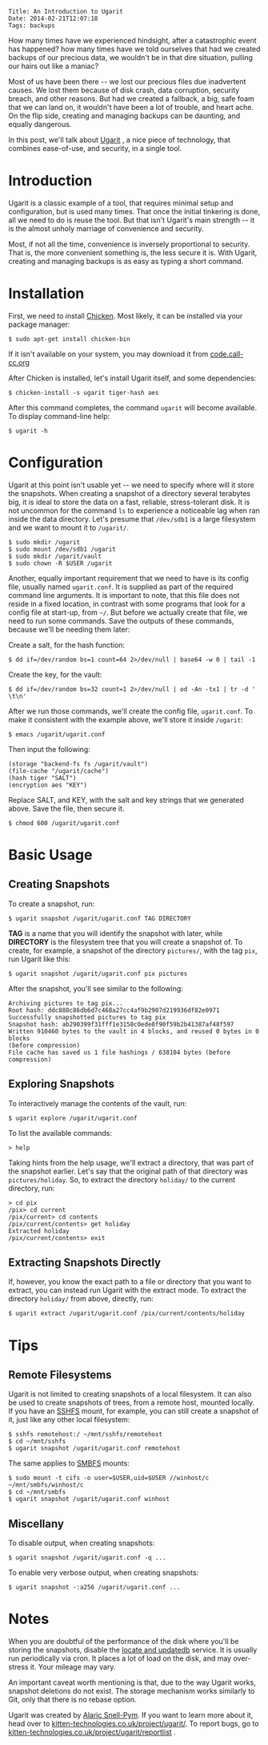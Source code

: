     Title: An Introduction to Ugarit
    Date: 2014-02-21T12:07:18
    Tags: backups

How many times have we experienced hindsight, after a catastrophic event has
happened? how many times have we told ourselves that had we created backups of
our precious data, we wouldn't be in that dire situation, pulling our hairs out
like a maniac?

Most of us have been there -- we lost our precious files due inadvertent
causes. We lost them because of disk crash, data corruption, security breach,
and other reasons. But had we created a fallback, a big, safe foam that we can
land on, it wouldn't have been a lot of trouble, and heart ache. On the flip
side, creating and managing backups can be daunting, and equally dangerous.

In this post, we'll talk about
[Ugarit](http://www.kitten-technologies.co.uk/project/ugarit/doc/trunk/README.wiki)
, a nice piece of technology, that combines ease-of-use, and
security, in a single tool.

<!-- more -->

# Introduction

Ugarit is a classic example of a tool, that requires minimal setup and
configuration, but is used many times. That once the initial tinkering is done,
all we need to do is reuse the tool. But that isn't Ugarit's main strength --
it is the almost unholy marriage of convenience and security.

Most, if not all the time, convenience is inversely proportional to
security. That is, the more convenient something is, the less secure it
is. With Ugarit, creating and managing backups is as easy as typing a short
command.


# Installation
First, we need to install [Chicken](http://www.call-cc.org/). Most
likely, it can be installed via your package manager:

```
$ sudo apt-get install chicken-bin
```

If it isn't available on your system, you may download it from
[code.call-cc.org](http://code.call-cc.org/)

After Chicken is installed, let's install Ugarit itself, and some dependencies:

```
$ chicken-install -s ugarit tiger-hash aes
```

After this command completes, the command `ugarit` will become
available. To display command-line help:

```
$ ugarit -h
```


# Configuration
Ugarit at this point isn't usable yet -- we need to specify where will it store
the snapshots. When creating a snapshot of a directory several terabytes big, it is
ideal to store the data on a fast, reliable, stress-tolerant disk. It is not
uncommon for the command `ls` to experience a noticeable lag when ran inside
the data directory. Let's presume that `/dev/sdb1` is a large filesystem and
we want to mount it to `/ugarit/`.

```
$ sudo mkdir /ugarit
$ sudo mount /dev/sdb1 /ugarit
$ sudo mkdir /ugarit/vault
$ sudo chown -R $USER /ugarit
```

Another, equally important requirement that we need to have is its config file,
usually named `ugarit.conf`. It is supplied as part of the required command
line arguments. It is important to note, that this file does not reside in a
fixed location, in contrast with some programs that look for a config file at
start-up, from `~/`. But before we actually create that file, we need to run
some commands. Save the outputs of these commands, because we'll be needing them
later:

Create a salt, for the hash function:

```
$ dd if=/dev/random bs=1 count=64 2>/dev/null | base64 -w 0 | tail -1
```

Create the key, for the vault:

```
$ dd if=/dev/random bs=32 count=1 2>/dev/null | od -An -tx1 | tr -d ' \t\n'
```

After we run those commands, we'll create the config file, `ugarit.conf`. To
make it consistent with the example above, we'll store it inside `/ugarit`:

```
$ emacs /ugarit/ugarit.conf
```

Then input the following:

```
(storage "backend-fs fs /ugarit/vault")
(file-cache "/ugarit/cache")
(hash tiger "SALT")
(encryption aes "KEY")
```

Replace SALT, and KEY, with the salt and key strings that we generated
above. Save the file, then secure it.

```
$ chmod 600 /ugarit/ugarit.conf
```


# Basic Usage

## Creating Snapshots

To create a snapshot, run:

```
$ ugarit snapshot /ugarit/ugarit.conf TAG DIRECTORY
```

**TAG** is a name that you will identify the snapshot with later, while
**DIRECTORY** is the filesystem tree that you will create a snapshot of. To
create, for example, a snapshot of the directory `pictures/`, with the tag
`pix`, run Ugarit like this:

```
$ ugarit snapshot /ugarit/ugarit.conf pix pictures
```

After the snapshot, you'll see similar to the following:

```
Archiving pictures to tag pix...
Root hash: ddc888c86db6d7c468a27cc4af9b2907d219936df82e0971
Successfully snapshotted pictures to tag pix
Snapshot hash: ab290399f31fff1e3158c0ede8f90f59b2b41387af48f597
Written 910460 bytes to the vault in 4 blocks, and reused 0 bytes in 0 blocks
(before compression)
File cache has saved us 1 file hashings / 638104 bytes (before compression)
```

## Exploring Snapshots
To interactively manage the contents of the vault, run:

```
$ ugarit explore /ugarit/ugarit.conf
```

To list the available commands:

```
> help
```

Taking hints from the help usage, we'll extract a directory, that was part of
the snapshot earlier. Let's say that the original path of that directory was
`pictures/holiday`. So, to extract the directory `holiday/` to the
current directory, run:

```
> cd pix
/pix> cd current
/pix/current> cd contents
/pix/current/contents> get holiday
Extracted holiday
/pix/current/contents> exit
```

## Extracting Snapshots Directly
If, however, you know the exact path to a file or directory that you want to
extract, you can instead run Ugarit with the extract mode. To extract the
directory `holiday/` from above, directly, run:

```
$ ugarit extract /ugarit/ugarit.conf /pix/current/contents/holiday
```

# Tips

## Remote Filesystems

Ugarit is not limited to creating snapshots of a local filesystem. It can also
be used to create snapshots of trees, from a remote host, mounted locally. If
you have an [SSHFS](http://fuse.sourceforge.net/sshfs.html) mount,
for example, you can still create a snapshot of it, just like any other local
filesystem:

```
$ sshfs remotehost:/ ~/mnt/sshfs/remotehost
$ cd ~/mnt/sshfs
$ ugarit snapshot /ugarit/ugarit.conf remotehost
```

The same applies to [SMBFS](http://www.samba.org/samba/smbfs/)
mounts:

```
$ sudo mount -t cifs -o user=$USER,uid=$USER //winhost/c ~/mnt/smbfs/winhost/c
$ cd ~/mnt/smbfs
$ ugarit snapshot /ugarit/ugarit.conf winhost
```

## Miscellany
To disable output, when creating snapshots:

```
$ ugarit snapshot /ugarit/ugarit.conf -q ...
```

To enable very verbose output, when creating snapshots:

```
$ ugarit snapshot -:a256 /ugarit/ugarit.conf ...
```

# Notes

When you are doubtful of the performance of the disk where you'll be
storing the snapshots, disable the
[locate and updatedb](http://linux.about.com/library/cmd/blcmdl1_updatedb.htm)
service. It is usually run periodically via cron. It places a lot of
load on the disk, and may over-stress it. Your mileage may vary.

An important caveat worth mentioning is that, due to the way Ugarit works,
snapshot deletions do not exist. The storage mechanism works similarly to Git,
only that there is no rebase option.

Ugarit was created by
[Alaric Snell-Pym](http://www.snell-pym.org.uk/alaric/). If you want
to learn more about it, head over to
[kitten-technologies.co.uk/project/ugarit/](http://www.kitten-technologies.co.uk/project/ugarit/doc/trunk/README.wiki). To
report bugs, go to
[kitten-technologies.co.uk/project/ugarit/reportlist](http://www.kitten-technologies.co.uk/project/ugarit/reportlist)
.
